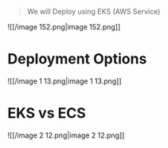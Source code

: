 > We will Deploy using EKS (AWS Service)

![[/image 152.png|image 152.png]]

  

# Deployment Options

![[/image 1 13.png|image 1 13.png]]

# EKS vs ECS

![[/image 2 12.png|image 2 12.png]]